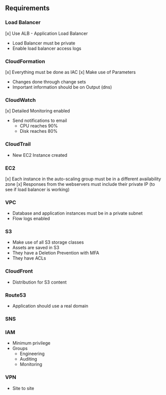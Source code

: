 ## Requirements


### Load Balancer
[x] Use ALB - Application Load Balancer
* Load Balancer must be private
* Enable load balancer access logs

### CloudFormation
[x] Everything must be done as IAC
[x] Make use of Parameters
* Changes done through change sets
* Important information should be on Output (dns)

### CloudWatch
[x] Detailed Monitoring enabled
* Send notifications to email
    * CPU reaches 90%
    * Disk reaches 80%

### CloudTrail
* New EC2 Instance created

### EC2
[x] Each instance in the auto-scaling group must be in a different availability zone
[x] Responses from the webservers must include their private IP (to see if load balancer is working)

### VPC
* Database and application instances must be in a private subnet
* Flow logs enabled

### S3
* Make use of all S3 storage classes  
* Assets are saved in S3
* They have a Deletion Prevention with MFA
* They have ACLs

### CloudFront 
* Distribution for S3 content

### Route53
* Application should use a real domain

### SNS

### IAM
* Minimum privilege
* Groups
    * Engineering
    * Auditing
    * Monitoring

### VPN
* Site to site